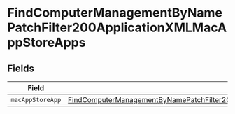 # FindComputerManagementByNamePatchFilter200ApplicationXMLMacAppStoreApps


## Fields

| Field                                                                                                                                                                                                     | Type                                                                                                                                                                                                      | Required                                                                                                                                                                                                  | Description                                                                                                                                                                                               |
| --------------------------------------------------------------------------------------------------------------------------------------------------------------------------------------------------------- | --------------------------------------------------------------------------------------------------------------------------------------------------------------------------------------------------------- | --------------------------------------------------------------------------------------------------------------------------------------------------------------------------------------------------------- | --------------------------------------------------------------------------------------------------------------------------------------------------------------------------------------------------------- |
| `macAppStoreApp`                                                                                                                                                                                          | [FindComputerManagementByNamePatchFilter200ApplicationXMLMacAppStoreAppsMacAppStoreApp](../../models/operations/findcomputermanagementbynamepatchfilter200applicationxmlmacappstoreappsmacappstoreapp.md) | :heavy_minus_sign:                                                                                                                                                                                        | N/A                                                                                                                                                                                                       |